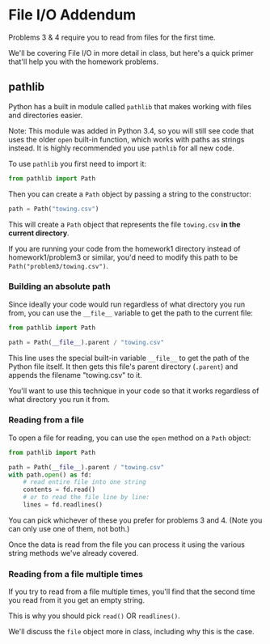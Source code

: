 # File I/O Addendum

Problems 3 & 4 require you to read from files for the first time.

We'll be covering File I/O in more detail in class, but here's a quick primer that'll help you with the homework problems.

## pathlib

Python has a built in module called `pathlib` that makes working with files and directories easier.

Note: This module was added in Python 3.4, so you will still see code that uses the older `open` built-in function, which works with paths as strings instead. It is highly recommended you use `pathlib` for all new code.

To use `pathlib` you first need to import it:

```python
from pathlib import Path
```

Then you can create a `Path` object by passing a string to the constructor:

```python
path = Path("towing.csv")
```

This will create a `Path` object that represents the file `towing.csv` **in the current directory**.

If you are running your code from the homework1 directory instead of homework1/problem3 or similar, you'd need to modify this path to be `Path("problem3/towing.csv")`.

### Building an absolute path

Since ideally your code would run regardless of what directory you run from, you can use the `__file__` variable to get the path to the current file:

```python
from pathlib import Path

path = Path(__file__).parent / "towing.csv"
```

This line uses the special built-in variable `__file__` to get the path of the Python file itself.
It then gets this file's parent directory (`.parent`) and appends the filename "towing.csv" to it.

You'll want to use this technique in your code so that it works regardless of what directory you run it from.

### Reading from a file

To open a file for reading, you can use the `open` method on a `Path` object:

```python
from pathlib import Path

path = Path(__file__).parent / "towing.csv"
with path.open() as fd:
    # read entire file into one string
    contents = fd.read()
    # or to read the file line by line:
    lines = fd.readlines()
```

You can pick whichever of these you prefer for problems 3 and 4.  (Note you can only use one of them, not both.)

Once the data is read from the file you can process it using the various string methods we've already covered.

### Reading from a file multiple times

If you try to read from a file multiple times, you'll find that the second time you read from it you get an empty string.

This is why you should pick `read()` OR `readlines()`.

We'll discuss the `file` object more in class, including why this is the case.